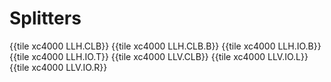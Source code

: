 # Splitters

{{tile xc4000 LLH.CLB}}
{{tile xc4000 LLH.CLB.B}}
{{tile xc4000 LLH.IO.B}}
{{tile xc4000 LLH.IO.T}}
{{tile xc4000 LLV.CLB}}
{{tile xc4000 LLV.IO.L}}
{{tile xc4000 LLV.IO.R}}

